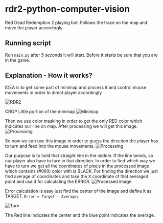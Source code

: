 # rdr2-python-computer-vision
Red Dead Redemption 2 playing bot. Follows the trace on the map and move the player accordingly

## Running script

Run `main.py` after 5 seconds it will start. Before it starts be sure that you are in the game.

## Explanation -  How it works?


IDEA is to get some part of minimap and process it and control mouse movements in order to direct player accordingly


![RDR2](https://i.ibb.co/QYxS2z3/Screenshot-2021-01-31-000406.png)



CROP Little portion of the minimap
![Minimap](https://i.ibb.co/K6y5ZyM/Screenshot-2021-01-31-001443.png)



Then we use color masking in order to get the only RED color which indicates our line on map. After processing we will get this image.
![Processing](https://i.ibb.co/8PBmDNW/Screenshot-2021-01-31-002101.png)




So now we can use this image in order to guess the direction the player has to turn and feed into the mouse movements.
![Processing](https://i.ibb.co/RT4smZb/Screenshot-2021-01-31-001745.png)

Our purpose is to hold that straight line in the middle. If the line bends, so our player also have to turn in that direction. In order to find which way we have to turn we get all the coordinates of pixels in the processed image which contains (#000) color with is BLACK. For finding the direction we just find average of coordinates and take the X coordinate of that averaged point and use it for calculating the ERROR. 
![Processed image](https://i.ibb.co/zmvFzpF/Screenshot-2021-01-ss31-003309.png)



Error calculation is easy just find the center of the image and define it as TARGET.
`Error = Target - Average;`


![Turn](https://i.ibb.co/T0Th2vW/Screenshot-2021-01-31-003309.png)

The Red line indicates the center and the blue point indicates the average.
